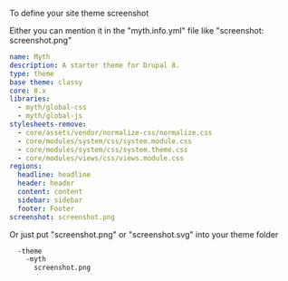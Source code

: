 To define your site theme screenshot 

  Either you can mention it in the "myth.info.yml" file like "screenshot: screenshot.png" 
  ```yml
  name: Myth
  description: A starter theme for Drupal 8.
  type: theme
  base theme: classy
  core: 8.x
  libraries:
    - myth/global-css
    - myth/global-js
  stylesheets-remove:
    - core/assets/vendor/normalize-css/normalize.css
    - core/modules/system/css/system.module.css
    - core/modules/system/css/system.theme.css
    - core/modules/views/css/views.module.css
  regions:
    headline: headline
    header: header
    content: content
    sidebar: sidebar
    footer: Footer
  screenshot: screenshot.png
  ```

  Or just put "screenshot.png" or "screenshot.svg" into your theme folder
  ```html
    -theme
      -myth
        screenshot.png
  ```
